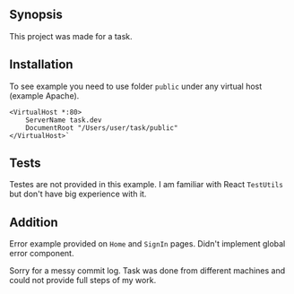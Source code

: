 ## Synopsis

This project was made for a task.


## Installation

To see example you need to use folder `public` under any virtual host (example Apache).

    <VirtualHost *:80>
        ServerName task.dev
        DocumentRoot "/Users/user/task/public"
    </VirtualHost>`


## Tests

Testes are not provided in this example. I am familiar with React `TestUtils` but don't have big experience with it.

## Addition

Error example provided on `Home` and `SignIn` pages. Didn't implement global error component.

Sorry for a messy commit log. Task was done from different machines and could not provide full steps of my work.
